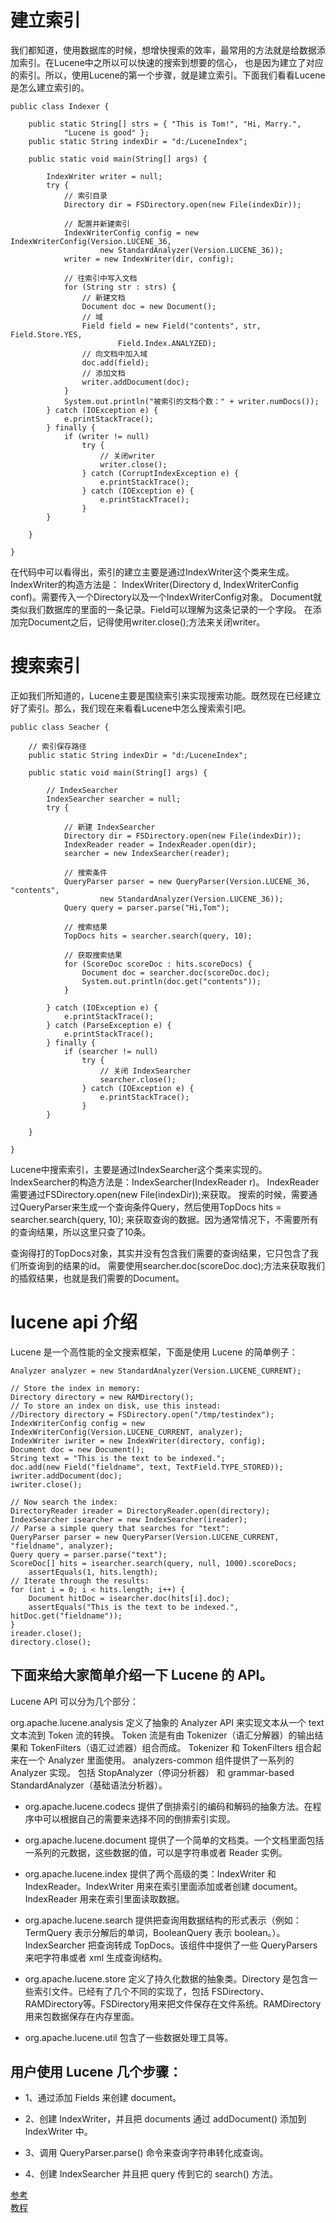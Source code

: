 # 建立索引

我们都知道，使用数据库的时候，想增快搜索的效率，最常用的方法就是给数据添加索引。在Lucene中之所以可以快速的搜索到想要的信心，
也是因为建立了对应的索引。所以，使用Lucene的第一个步骤，就是建立索引。下面我们看看Lucene是怎么建立索引的。
```
public class Indexer {
 
    public static String[] strs = { "This is Tom!", "Hi, Marry.",
            "Lucene is good" };
    public static String indexDir = "d:/LuceneIndex";
 
    public static void main(String[] args) {
 
        IndexWriter writer = null;
        try {
            // 索引目录
            Directory dir = FSDirectory.open(new File(indexDir));
 
            // 配置并新建索引
            IndexWriterConfig config = new IndexWriterConfig(Version.LUCENE_36,
                    new StandardAnalyzer(Version.LUCENE_36));
            writer = new IndexWriter(dir, config);
 
            // 往索引中写入文档
            for (String str : strs) {
                // 新建文档
                Document doc = new Document();
                // 域
                Field field = new Field("contents", str, Field.Store.YES,
                        Field.Index.ANALYZED);
                // 向文档中加入域
                doc.add(field);
                // 添加文档
                writer.addDocument(doc);
            }
            System.out.println("被索引的文档个数：" + writer.numDocs());
        } catch (IOException e) {
            e.printStackTrace();
        } finally {
            if (writer != null)
                try {
                    // 关闭writer
                    writer.close();
                } catch (CorruptIndexException e) {
                    e.printStackTrace();
                } catch (IOException e) {
                    e.printStackTrace();
                }
        }
 
    }
 
}
```
在代码中可以看得出，索引的建立主要是通过IndexWriter这个类来生成。IndexWriter的构造方法是：
IndexWriter(Directory d, IndexWriterConfig conf)。需要传入一个Directory以及一个IndexWriterConfig对象。
Document就类似我们数据库的里面的一条记录。Field可以理解为这条记录的一个字段。
在添加完Document之后，记得使用writer.close();方法来关闭writer。

# 搜索索引
正如我们所知道的，Lucene主要是围绕索引来实现搜索功能。既然现在已经建立好了索引。那么，我们现在来看看Lucene中怎么搜索索引吧。
```
public class Seacher {
 
    // 索引保存路径
    public static String indexDir = "d:/LuceneIndex";
 
    public static void main(String[] args) {
 
        // IndexSearcher
        IndexSearcher searcher = null;
        try {
 
            // 新建 IndexSearcher
            Directory dir = FSDirectory.open(new File(indexDir));
            IndexReader reader = IndexReader.open(dir);
            searcher = new IndexSearcher(reader);
 
            // 搜索条件
            QueryParser parser = new QueryParser(Version.LUCENE_36, "contents",
                    new StandardAnalyzer(Version.LUCENE_36));
            Query query = parser.parse("Hi,Tom");
 
            // 搜索结果
            TopDocs hits = searcher.search(query, 10);
 
            // 获取搜索结果
            for (ScoreDoc scoreDoc : hits.scoreDocs) {
                Document doc = searcher.doc(scoreDoc.doc);
                System.out.println(doc.get("contents"));
            }
 
        } catch (IOException e) {
            e.printStackTrace();
        } catch (ParseException e) {
            e.printStackTrace();
        } finally {
            if (searcher != null)
                try {
                    // 关闭 IndexSearcher
                    searcher.close();
                } catch (IOException e) {
                    e.printStackTrace();
                }
        }
 
    }
 
}
```
Lucene中搜索索引，主要是通过IndexSearcher这个类来实现的。IndexSearcher的构造方法是：IndexSearcher(IndexReader r)。
IndexReader需要通过FSDirectory.open(new File(indexDir));来获取。
搜索的时候，需要通过QueryParser来生成一个查询条件Query，然后使用TopDocs hits = searcher.search(query, 10);
来获取查询的数据。因为通常情况下，不需要所有的查询结果，所以这里只查了10条。

查询得打的TopDocs对象，其实并没有包含我们需要的查询结果，它只包含了我们所查询到的结果的id。
需要使用searcher.doc(scoreDoc.doc);方法来获取我们的插叙结果，也就是我们需要的Document。


# lucene api 介绍

Lucene 是一个高性能的全文搜索框架，下面是使用 Lucene 的简单例子：
```
Analyzer analyzer = new StandardAnalyzer(Version.LUCENE_CURRENT);
 
// Store the index in memory:
Directory directory = new RAMDirectory();
// To store an index on disk, use this instead:
//Directory directory = FSDirectory.open("/tmp/testindex");
IndexWriterConfig config = new IndexWriterConfig(Version.LUCENE_CURRENT, analyzer);
IndexWriter iwriter = new IndexWriter(directory, config);
Document doc = new Document();
String text = "This is the text to be indexed.";
doc.add(new Field("fieldname", text, TextField.TYPE_STORED));
iwriter.addDocument(doc);
iwriter.close();
 
// Now search the index:
DirectoryReader ireader = DirectoryReader.open(directory);
IndexSearcher isearcher = new IndexSearcher(ireader);
// Parse a simple query that searches for "text":
QueryParser parser = new QueryParser(Version.LUCENE_CURRENT, "fieldname", analyzer);
Query query = parser.parse("text");
ScoreDoc[] hits = isearcher.search(query, null, 1000).scoreDocs;
    assertEquals(1, hits.length);
// Iterate through the results:
for (int i = 0; i < hits.length; i++) {
    Document hitDoc = isearcher.doc(hits[i].doc);
    assertEquals("This is the text to be indexed.", hitDoc.get("fieldname"));
}
ireader.close();
directory.close();
```
## 下面来给大家简单介绍一下 Lucene 的 API。

Lucene API 可以分为几个部分：

org.apache.lucene.analysis 定义了抽象的 Analyzer API 来实现文本从一个 text 文本流到 Token 流的转换。 
Token 流是有由 Tokenizer（语汇分解器）的输出结果和 TokenFilters（语汇过滤器）组合而成。
Tokenizer 和 TokenFilters 组合起来在一个 Analyzer 里面使用。
analyzers-common 组件提供了一系列的 Analyzer 实现。
包括 StopAnalyzer（停词分析器） 和 grammar-based StandardAnalyzer（基础语法分析器）。

* org.apache.lucene.codecs 提供了倒排索引的编码和解码的抽象方法。在程序中可以根据自己的需要来选择不同的倒排索引实现。

* org.apache.lucene.document 提供了一个简单的文档类。一个文档里面包括一系列的元数据，这些数据的值，可以是字符串或者 Reader 实例。

* org.apache.lucene.index 提供了两个高级的类：IndexWriter 和 IndexReader。IndexWriter 用来在索引里面添加或者创建 document。
  IndexReader 用来在索引里面读取数据。

* org.apache.lucene.search 提供把查询用数据结构的形式表示（例如：TermQuery 表示分解后的单词，BooleanQuery 表示 boolean。）。
  IndexSearcher 把查询转成 TopDocs。该组件中提供了一些 QueryParsers 来吧字符串或者 xml 生成查询结构。

* org.apache.lucene.store 定义了持久化数据的抽象类。Directory 是包含一些索引文件。已经有了几个不同的实现了，包括 FSDirectory、
  RAMDirectory等。FSDirectory用来把文件保存在文件系统。RAMDirectory 用来包数据保存在内存里面。

* org.apache.lucene.util 包含了一些数据处理工具等。

## 用户使用 Lucene 几个步骤：

* 1、通过添加 Fields 来创建 document。

* 2、创建 IndexWriter，并且把 documents 通过 addDocument() 添加到 IndexWriter 中。

* 3、调用 QueryParser.parse() 命令来查询字符串转化成查询。

* 4、创建 IndexSearcher 并且把 query 传到它的 search() 方法。

[参考](http://luceneapi.com/lucene-base)<br>
[教程](http://www.yiibai.com/lucene/)
